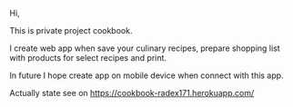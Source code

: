 Hi,

This is private project cookbook.

I create web app when save your culinary recipes, prepare shopping list with products for select recipes and print.

In future I hope create app on mobile device when connect with this app.

Actually state see on https://cookbook-radex171.herokuapp.com/
